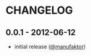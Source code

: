 # CHANGELOG

## 0.0.1 - 2012-06-12
- initial release ([@manufaktor])

[@manufaktor]: https://github.com/manufaktor

